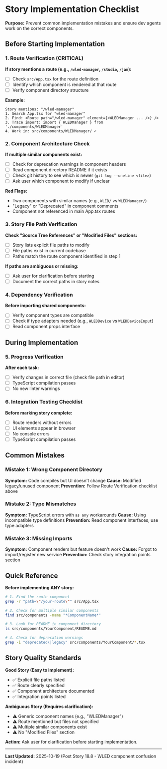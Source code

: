 # Story Implementation Checklist

**Purpose:** Prevent common implementation mistakes and ensure dev agents work on the correct components.

## Before Starting Implementation

### 1. Route Verification (CRITICAL)

**If story mentions a route (e.g., `/wled-manager`, `/studio`, `/jam`):**

- [ ] Check `src/App.tsx` for the route definition
- [ ] Identify which component is rendered at that route
- [ ] Verify component directory structure

**Example:**
```
Story mentions: "/wled-manager"
1. Search App.tsx for "wled-manager"
2. Find: <Route path="/wled-manager" element={<WLEDManager ... />} />
3. Trace import: import { WLEDManager } from './components/WLEDManager'
4. Work in: src/components/WLEDManager/ ✓
```

### 2. Component Architecture Check

**If multiple similar components exist:**

- [ ] Check for deprecation warnings in component headers
- [ ] Read component directory README if it exists
- [ ] Check git history to see which is newer (`git log --oneline <file>`)
- [ ] Ask user which component to modify if unclear

**Red Flags:**
- Two components with similar names (e.g., `WLED/` vs `WLEDManager/`)
- "Legacy" or "Deprecated" in component comments
- Component not referenced in main App.tsx routes

### 3. Story File Path Verification

**Check "Source Tree References" or "Modified Files" sections:**

- [ ] Story lists explicit file paths to modify
- [ ] File paths exist in current codebase
- [ ] Paths match the route component identified in step 1

**If paths are ambiguous or missing:**
- [ ] Ask user for clarification before starting
- [ ] Document the correct paths in story notes

### 4. Dependency Verification

**Before importing shared components:**

- [ ] Verify component types are compatible
- [ ] Check if type adapters needed (e.g., `WLEDDevice` vs `WLEDDeviceInput`)
- [ ] Read component props interface

## During Implementation

### 5. Progress Verification

**After each task:**

- [ ] Verify changes in correct file (check file path in editor)
- [ ] TypeScript compilation passes
- [ ] No new linter warnings

### 6. Integration Testing Checklist

**Before marking story complete:**

- [ ] Route renders without errors
- [ ] UI elements appear in browser
- [ ] No console errors
- [ ] TypeScript compilation passes

## Common Mistakes

### Mistake 1: Wrong Component Directory

**Symptom:** Code compiles but UI doesn't change
**Cause:** Modified legacy/unused component
**Prevention:** Follow Route Verification checklist above

### Mistake 2: Type Mismatches

**Symptom:** TypeScript errors with `as any` workarounds
**Cause:** Using incompatible type definitions
**Prevention:** Read component interfaces, use type adapters

### Mistake 3: Missing Imports

**Symptom:** Component renders but feature doesn't work
**Cause:** Forgot to import/register new service
**Prevention:** Check story integration points section

## Quick Reference

**Before implementing ANY story:**

```bash
# 1. Find the route component
grep -r "path=\"/your-route\"" src/App.tsx

# 2. Check for multiple similar components
find src/components -name "*ComponentName*"

# 3. Look for README in component directory
ls src/components/YourComponent/README.md

# 4. Check for deprecation warnings
grep -i "deprecated\|legacy" src/components/YourComponent/*.tsx
```

## Story Quality Standards

**Good Story (Easy to implement):**
- ✅ Explicit file paths listed
- ✅ Route clearly specified
- ✅ Component architecture documented
- ✅ Integration points listed

**Ambiguous Story (Requires clarification):**
- ⚠️ Generic component names (e.g., "WLEDManager")
- ⚠️ Route mentioned but files not specified
- ⚠️ Multiple similar components exist
- ⚠️ No "Modified Files" section

**Action:** Ask user for clarification before starting implementation.

---

**Last Updated:** 2025-10-19 (Post Story 18.8 - WLED component confusion incident)
